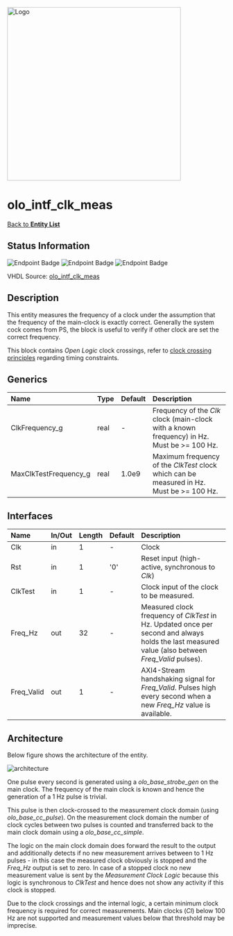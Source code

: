 <img src="../Logo.png" alt="Logo" width="400">

# olo_intf_clk_meas

[Back to **Entity List**](../EntityList.md)

## Status Information

![Endpoint Badge](https://img.shields.io/endpoint?url=https://storage.googleapis.com/open-logic-badges/coverage/olo_intf_clk_meas.json?cacheSeconds=0)
![Endpoint Badge](https://img.shields.io/endpoint?url=https://storage.googleapis.com/open-logic-badges/branches/olo_intf_clk_meas.json?cacheSeconds=0)
![Endpoint Badge](https://img.shields.io/endpoint?url=https://storage.googleapis.com/open-logic-badges/issues/olo_intf_clk_meas.json?cacheSeconds=0)

VHDL Source: [olo_intf_clk_meas](../../src/intf/vhdl/olo_intf_clk_meas.vhd)

## Description

This entity measures the frequency of a clock under the assumption that the frequency of the main-clock is exactly
correct. Generally the system cock comes from PS, the block is useful to verify if other clock are set the correct
frequency.

This block contains _Open Logic_ clock crossings, refer to
[clock crossing principles](../base/clock_crossing_principles.md) regarding timing constraints.

## Generics

| Name                  | Type | Default | Description                                                  |
| :-------------------- | :--- | ------- | :----------------------------------------------------------- |
| ClkFrequency_g        | real | -       | Frequency of the _Clk_ clock (main-clock with a known frequency) in Hz.<br />Must be >= 100 Hz. |
| MaxClkTestFrequency_g | real | 1.0e9   | Maximum frequency of the _ClkTest_ clock which can be measured in Hz.<br />Must be >= 100 Hz. |

## Interfaces

| Name       | In/Out | Length | Default | Description                                                  |
| :--------- | :----- | :----- | ------- | :----------------------------------------------------------- |
| Clk        | in     | 1      | -       | Clock                                                        |
| Rst        | in     | 1      | '0'     | Reset input (high-active, synchronous to _Clk_)              |
| ClkTest    | in     | 1      | -       | Clock input of the clock to be measured.                     |
| Freq_Hz    | out    | 32     | -       | Measured clock frequency of _ClkTest_ in Hz. Updated once per second and always holds the last measured value (also between _Freq_Valid_ pulses). |
| Freq_Valid | out    | 1      | -       | AXI4-Stream handshaking signal for _Freq_Valid_. Pulses high every second when a new _Freq_Hz_ value is available. |

## Architecture

Below figure shows the architecture of the entity.

![architecture](./misc/olo_intf_clk_meas.svg)

One pulse every second is generated using a _olo_base_strobe_gen_ on the main clock. The frequency of the main clock is
known and hence the generation of a 1 Hz pulse is trivial.

This pulse is then clock-crossed to the measurement clock domain (using _olo_base_cc_pulse_). On the measurement clock
domain the number of clock cycles between two pulses is counted and transferred back to the main clock domain using a
_olo_base_cc_simple_.

The logic on the main clock domain does forward the result to the output and additionally detects if no new measurement
arrives between to 1 Hz pulses - in this case the measured clock obviously is stopped and the _Freq_Hz_ output is set to
zero. In case of a stopped clock no new measurement value is sent by the _Measurement Clock Logic_ because this logic is
synchronous to _ClkTest_ and hence does not show any activity if this clock is stopped.

Due to the clock crossings and the internal logic, a certain minimum clock frequency is required for correct
measurements. Main clocks (_Cl_) below 100 Hz are not supported and measurement values below that threshold may be
imprecise.

